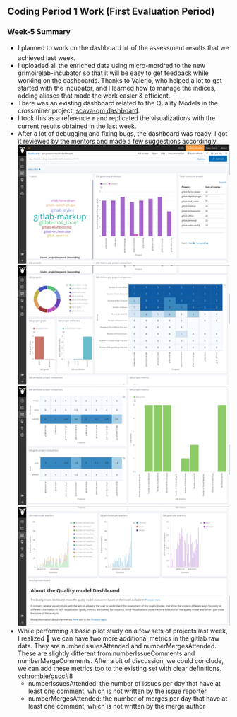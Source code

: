 ## Coding Period 1 Work (First Evaluation Period)

### Week-5 Summary

- I planned to work on the dashboard :bar_chart: of the assessment results that we achieved last week.
- I uploaded all the enriched data using micro-mordred to the new grimoirelab-incubator so that it will be easy to get feedback while working on the dashboards. Thanks to Valerio, who helped a lot to get started with the incubator, and I learned how to manage the indices, adding aliases that made the work easier & efficient.
- There was an existing dashboard related to the Quality Models in the crossminer project, [scava-qm dashboard](http://crossminer.bitergia.net/app/kibana#/dashboard/72ac14b0-456e-11e9-a208-9748f08b9341).
- I took this as a reference :fist: and replicated the visualizations with the current results obtained in the last week.
- After a lot of debugging and fixing bugs, the dashboard was ready. I got it reviewed by the mentors and made a few suggestions accordingly.
  ![dashboard](dashboard-1.png)
  ![dashboard](dashboard-2.png)
  ![dashboard](dashboard-3.png)
  ![dashboard](dashboard-4.png)
- While performing a basic pilot study on a few sets of projects last week, I realized :thought_balloon: we can have two more additional metrics in the gitlab raw data. They are numberIssuesAttended and numberMergesAttended. These are slightly different from numberIssueComments and numberMergeComments. After a bit of discussion, we could conclude, we can add these metrics too to the existing set with clear definitions. [vchrombie/gsoc#8](https://github.com/vchrombie/gsoc/issues/8)
  - numberIssuesAttended: the number of issues per day that have at least one comment, which is not written by the issue reporter
  - numberMergesAttended: the number of merges per day that have at least one comment, which is not written by the merge author
